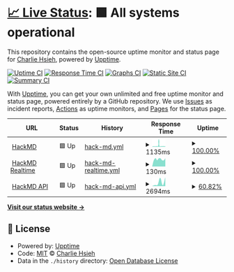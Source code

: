 # [📈 Live Status](https://galaxian85.github.io/hackmd-api-uptime): <!--live status--> **🟩 All systems operational**

This repository contains the open-source uptime monitor and status page for [Charlie Hsieh](https://galaxian85.github.io/hackmd-api-uptime), powered by [Upptime](https://github.com/upptime/upptime).

[![Uptime CI](https://github.com/galaxian85/hackmd-api-uptime/workflows/Uptime%20CI/badge.svg)](https://github.com/galaxian85/hackmd-api-uptime/actions?query=workflow%3A%22Uptime+CI%22)
[![Response Time CI](https://github.com/galaxian85/hackmd-api-uptime/workflows/Response%20Time%20CI/badge.svg)](https://github.com/galaxian85/hackmd-api-uptime/actions?query=workflow%3A%22Response+Time+CI%22)
[![Graphs CI](https://github.com/galaxian85/hackmd-api-uptime/workflows/Graphs%20CI/badge.svg)](https://github.com/galaxian85/hackmd-api-uptime/actions?query=workflow%3A%22Graphs+CI%22)
[![Static Site CI](https://github.com/galaxian85/hackmd-api-uptime/workflows/Static%20Site%20CI/badge.svg)](https://github.com/galaxian85/hackmd-api-uptime/actions?query=workflow%3A%22Static+Site+CI%22)
[![Summary CI](https://github.com/galaxian85/hackmd-api-uptime/workflows/Summary%20CI/badge.svg)](https://github.com/galaxian85/hackmd-api-uptime/actions?query=workflow%3A%22Summary+CI%22)

With [Upptime](https://upptime.js.org), you can get your own unlimited and free uptime monitor and status page, powered entirely by a GitHub repository. We use [Issues](https://github.com/galaxian85/hackmd-api-uptime/issues) as incident reports, [Actions](https://github.com/galaxian85/hackmd-api-uptime/actions) as uptime monitors, and [Pages](https://galaxian85.github.io/hackmd-api-uptime) for the status page.

<!--start: status pages-->
<!-- This summary is generated by Upptime (https://github.com/upptime/upptime) -->
<!-- Do not edit this manually, your changes will be overwritten -->
<!-- prettier-ignore -->
| URL | Status | History | Response Time | Uptime |
| --- | ------ | ------- | ------------- | ------ |
| <img alt="" src="https://hackmd.io/favicon.png" height="13"> [HackMD](https://hackmd.io) | 🟩 Up | [hack-md.yml](https://github.com/galaxian85/hackmd-api-uptime/commits/HEAD/history/hack-md.yml) | <details><summary><img alt="Response time graph" src="./graphs/hack-md/response-time-week.png" height="20"> 1135ms</summary><br><a href="https://galaxian85.github.io/hackmd-api-uptime/history/hack-md"><img alt="Response time 1135" src="https://img.shields.io/endpoint?url=https%3A%2F%2Fraw.githubusercontent.com%2Fgalaxian85%2Fhackmd-api-uptime%2FHEAD%2Fapi%2Fhack-md%2Fresponse-time.json"></a><br><a href="https://galaxian85.github.io/hackmd-api-uptime/history/hack-md"><img alt="24-hour response time 789" src="https://img.shields.io/endpoint?url=https%3A%2F%2Fraw.githubusercontent.com%2Fgalaxian85%2Fhackmd-api-uptime%2FHEAD%2Fapi%2Fhack-md%2Fresponse-time-day.json"></a><br><a href="https://galaxian85.github.io/hackmd-api-uptime/history/hack-md"><img alt="7-day response time 1135" src="https://img.shields.io/endpoint?url=https%3A%2F%2Fraw.githubusercontent.com%2Fgalaxian85%2Fhackmd-api-uptime%2FHEAD%2Fapi%2Fhack-md%2Fresponse-time-week.json"></a><br><a href="https://galaxian85.github.io/hackmd-api-uptime/history/hack-md"><img alt="30-day response time 1135" src="https://img.shields.io/endpoint?url=https%3A%2F%2Fraw.githubusercontent.com%2Fgalaxian85%2Fhackmd-api-uptime%2FHEAD%2Fapi%2Fhack-md%2Fresponse-time-month.json"></a><br><a href="https://galaxian85.github.io/hackmd-api-uptime/history/hack-md"><img alt="1-year response time 1135" src="https://img.shields.io/endpoint?url=https%3A%2F%2Fraw.githubusercontent.com%2Fgalaxian85%2Fhackmd-api-uptime%2FHEAD%2Fapi%2Fhack-md%2Fresponse-time-year.json"></a></details> | <details><summary><a href="https://galaxian85.github.io/hackmd-api-uptime/history/hack-md">100.00%</a></summary><a href="https://galaxian85.github.io/hackmd-api-uptime/history/hack-md"><img alt="All-time uptime 100.00%" src="https://img.shields.io/endpoint?url=https%3A%2F%2Fraw.githubusercontent.com%2Fgalaxian85%2Fhackmd-api-uptime%2FHEAD%2Fapi%2Fhack-md%2Fuptime.json"></a><br><a href="https://galaxian85.github.io/hackmd-api-uptime/history/hack-md"><img alt="24-hour uptime 100.00%" src="https://img.shields.io/endpoint?url=https%3A%2F%2Fraw.githubusercontent.com%2Fgalaxian85%2Fhackmd-api-uptime%2FHEAD%2Fapi%2Fhack-md%2Fuptime-day.json"></a><br><a href="https://galaxian85.github.io/hackmd-api-uptime/history/hack-md"><img alt="7-day uptime 100.00%" src="https://img.shields.io/endpoint?url=https%3A%2F%2Fraw.githubusercontent.com%2Fgalaxian85%2Fhackmd-api-uptime%2FHEAD%2Fapi%2Fhack-md%2Fuptime-week.json"></a><br><a href="https://galaxian85.github.io/hackmd-api-uptime/history/hack-md"><img alt="30-day uptime 100.00%" src="https://img.shields.io/endpoint?url=https%3A%2F%2Fraw.githubusercontent.com%2Fgalaxian85%2Fhackmd-api-uptime%2FHEAD%2Fapi%2Fhack-md%2Fuptime-month.json"></a><br><a href="https://galaxian85.github.io/hackmd-api-uptime/history/hack-md"><img alt="1-year uptime 100.00%" src="https://img.shields.io/endpoint?url=https%3A%2F%2Fraw.githubusercontent.com%2Fgalaxian85%2Fhackmd-api-uptime%2FHEAD%2Fapi%2Fhack-md%2Fuptime-year.json"></a></details>
| <img alt="" src="https://hackmd.io/favicon.png" height="13"> [HackMD Realtime](https://hackmd.io/realtime-reg/statusAll) | 🟩 Up | [hack-md-realtime.yml](https://github.com/galaxian85/hackmd-api-uptime/commits/HEAD/history/hack-md-realtime.yml) | <details><summary><img alt="Response time graph" src="./graphs/hack-md-realtime/response-time-week.png" height="20"> 130ms</summary><br><a href="https://galaxian85.github.io/hackmd-api-uptime/history/hack-md-realtime"><img alt="Response time 130" src="https://img.shields.io/endpoint?url=https%3A%2F%2Fraw.githubusercontent.com%2Fgalaxian85%2Fhackmd-api-uptime%2FHEAD%2Fapi%2Fhack-md-realtime%2Fresponse-time.json"></a><br><a href="https://galaxian85.github.io/hackmd-api-uptime/history/hack-md-realtime"><img alt="24-hour response time 147" src="https://img.shields.io/endpoint?url=https%3A%2F%2Fraw.githubusercontent.com%2Fgalaxian85%2Fhackmd-api-uptime%2FHEAD%2Fapi%2Fhack-md-realtime%2Fresponse-time-day.json"></a><br><a href="https://galaxian85.github.io/hackmd-api-uptime/history/hack-md-realtime"><img alt="7-day response time 130" src="https://img.shields.io/endpoint?url=https%3A%2F%2Fraw.githubusercontent.com%2Fgalaxian85%2Fhackmd-api-uptime%2FHEAD%2Fapi%2Fhack-md-realtime%2Fresponse-time-week.json"></a><br><a href="https://galaxian85.github.io/hackmd-api-uptime/history/hack-md-realtime"><img alt="30-day response time 130" src="https://img.shields.io/endpoint?url=https%3A%2F%2Fraw.githubusercontent.com%2Fgalaxian85%2Fhackmd-api-uptime%2FHEAD%2Fapi%2Fhack-md-realtime%2Fresponse-time-month.json"></a><br><a href="https://galaxian85.github.io/hackmd-api-uptime/history/hack-md-realtime"><img alt="1-year response time 130" src="https://img.shields.io/endpoint?url=https%3A%2F%2Fraw.githubusercontent.com%2Fgalaxian85%2Fhackmd-api-uptime%2FHEAD%2Fapi%2Fhack-md-realtime%2Fresponse-time-year.json"></a></details> | <details><summary><a href="https://galaxian85.github.io/hackmd-api-uptime/history/hack-md-realtime">100.00%</a></summary><a href="https://galaxian85.github.io/hackmd-api-uptime/history/hack-md-realtime"><img alt="All-time uptime 100.00%" src="https://img.shields.io/endpoint?url=https%3A%2F%2Fraw.githubusercontent.com%2Fgalaxian85%2Fhackmd-api-uptime%2FHEAD%2Fapi%2Fhack-md-realtime%2Fuptime.json"></a><br><a href="https://galaxian85.github.io/hackmd-api-uptime/history/hack-md-realtime"><img alt="24-hour uptime 100.00%" src="https://img.shields.io/endpoint?url=https%3A%2F%2Fraw.githubusercontent.com%2Fgalaxian85%2Fhackmd-api-uptime%2FHEAD%2Fapi%2Fhack-md-realtime%2Fuptime-day.json"></a><br><a href="https://galaxian85.github.io/hackmd-api-uptime/history/hack-md-realtime"><img alt="7-day uptime 100.00%" src="https://img.shields.io/endpoint?url=https%3A%2F%2Fraw.githubusercontent.com%2Fgalaxian85%2Fhackmd-api-uptime%2FHEAD%2Fapi%2Fhack-md-realtime%2Fuptime-week.json"></a><br><a href="https://galaxian85.github.io/hackmd-api-uptime/history/hack-md-realtime"><img alt="30-day uptime 100.00%" src="https://img.shields.io/endpoint?url=https%3A%2F%2Fraw.githubusercontent.com%2Fgalaxian85%2Fhackmd-api-uptime%2FHEAD%2Fapi%2Fhack-md-realtime%2Fuptime-month.json"></a><br><a href="https://galaxian85.github.io/hackmd-api-uptime/history/hack-md-realtime"><img alt="1-year uptime 100.00%" src="https://img.shields.io/endpoint?url=https%3A%2F%2Fraw.githubusercontent.com%2Fgalaxian85%2Fhackmd-api-uptime%2FHEAD%2Fapi%2Fhack-md-realtime%2Fuptime-year.json"></a></details>
| <img alt="" src="https://hackmd.io/favicon.png" height="13"> [HackMD API](https://api.hackmd.io/v1/ping) | 🟩 Up | [hack-md-api.yml](https://github.com/galaxian85/hackmd-api-uptime/commits/HEAD/history/hack-md-api.yml) | <details><summary><img alt="Response time graph" src="./graphs/hack-md-api/response-time-week.png" height="20"> 2694ms</summary><br><a href="https://galaxian85.github.io/hackmd-api-uptime/history/hack-md-api"><img alt="Response time 2694" src="https://img.shields.io/endpoint?url=https%3A%2F%2Fraw.githubusercontent.com%2Fgalaxian85%2Fhackmd-api-uptime%2FHEAD%2Fapi%2Fhack-md-api%2Fresponse-time.json"></a><br><a href="https://galaxian85.github.io/hackmd-api-uptime/history/hack-md-api"><img alt="24-hour response time 5921" src="https://img.shields.io/endpoint?url=https%3A%2F%2Fraw.githubusercontent.com%2Fgalaxian85%2Fhackmd-api-uptime%2FHEAD%2Fapi%2Fhack-md-api%2Fresponse-time-day.json"></a><br><a href="https://galaxian85.github.io/hackmd-api-uptime/history/hack-md-api"><img alt="7-day response time 2694" src="https://img.shields.io/endpoint?url=https%3A%2F%2Fraw.githubusercontent.com%2Fgalaxian85%2Fhackmd-api-uptime%2FHEAD%2Fapi%2Fhack-md-api%2Fresponse-time-week.json"></a><br><a href="https://galaxian85.github.io/hackmd-api-uptime/history/hack-md-api"><img alt="30-day response time 2694" src="https://img.shields.io/endpoint?url=https%3A%2F%2Fraw.githubusercontent.com%2Fgalaxian85%2Fhackmd-api-uptime%2FHEAD%2Fapi%2Fhack-md-api%2Fresponse-time-month.json"></a><br><a href="https://galaxian85.github.io/hackmd-api-uptime/history/hack-md-api"><img alt="1-year response time 2694" src="https://img.shields.io/endpoint?url=https%3A%2F%2Fraw.githubusercontent.com%2Fgalaxian85%2Fhackmd-api-uptime%2FHEAD%2Fapi%2Fhack-md-api%2Fresponse-time-year.json"></a></details> | <details><summary><a href="https://galaxian85.github.io/hackmd-api-uptime/history/hack-md-api">60.82%</a></summary><a href="https://galaxian85.github.io/hackmd-api-uptime/history/hack-md-api"><img alt="All-time uptime 60.82%" src="https://img.shields.io/endpoint?url=https%3A%2F%2Fraw.githubusercontent.com%2Fgalaxian85%2Fhackmd-api-uptime%2FHEAD%2Fapi%2Fhack-md-api%2Fuptime.json"></a><br><a href="https://galaxian85.github.io/hackmd-api-uptime/history/hack-md-api"><img alt="24-hour uptime 100.00%" src="https://img.shields.io/endpoint?url=https%3A%2F%2Fraw.githubusercontent.com%2Fgalaxian85%2Fhackmd-api-uptime%2FHEAD%2Fapi%2Fhack-md-api%2Fuptime-day.json"></a><br><a href="https://galaxian85.github.io/hackmd-api-uptime/history/hack-md-api"><img alt="7-day uptime 60.82%" src="https://img.shields.io/endpoint?url=https%3A%2F%2Fraw.githubusercontent.com%2Fgalaxian85%2Fhackmd-api-uptime%2FHEAD%2Fapi%2Fhack-md-api%2Fuptime-week.json"></a><br><a href="https://galaxian85.github.io/hackmd-api-uptime/history/hack-md-api"><img alt="30-day uptime 60.82%" src="https://img.shields.io/endpoint?url=https%3A%2F%2Fraw.githubusercontent.com%2Fgalaxian85%2Fhackmd-api-uptime%2FHEAD%2Fapi%2Fhack-md-api%2Fuptime-month.json"></a><br><a href="https://galaxian85.github.io/hackmd-api-uptime/history/hack-md-api"><img alt="1-year uptime 60.82%" src="https://img.shields.io/endpoint?url=https%3A%2F%2Fraw.githubusercontent.com%2Fgalaxian85%2Fhackmd-api-uptime%2FHEAD%2Fapi%2Fhack-md-api%2Fuptime-year.json"></a></details>

<!--end: status pages-->

[**Visit our status website →**](https://galaxian85.github.io/hackmd-api-uptime)

## 📄 License

- Powered by: [Upptime](https://github.com/upptime/upptime)
- Code: [MIT](./LICENSE) © [Charlie Hsieh](https://galaxian85.github.io/hackmd-api-uptime)
- Data in the `./history` directory: [Open Database License](https://opendatacommons.org/licenses/odbl/1-0/)
